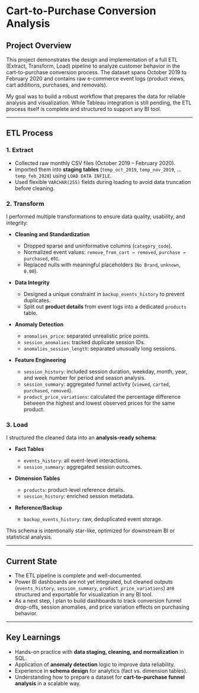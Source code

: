 # Cart-to-Purchase Conversion Analysis

## Project Overview

This project demonstrates the design and implementation of a full ETL (Extract, Transform, Load) pipeline to analyze customer behavior in the cart-to-purchase conversion process. The dataset spans October 2019 to February 2020 and contains raw e-commerce event logs (product views, cart additions, purchases, and removals).

My goal was to build a robust workflow that prepares the data for reliable analysis and visualization. While Tableau integration is still pending, the ETL process itself is complete and structured to support any BI tool.

---

## ETL Process

### 1. Extract

* Collected raw monthly CSV files (October 2019 – February 2020).
* Imported them into **staging tables** (`temp_oct_2019`, `temp_nov_2019`, … `temp_feb_2020`) using `LOAD DATA INFILE`.
* Used flexible `VARCHAR(255)` fields during loading to avoid data truncation before cleaning.

### 2. Transform

I performed multiple transformations to ensure data quality, usability, and integrity:

* **Cleaning and Standardization**

  * Dropped sparse and uninformative columns (`category_code`).
  * Normalized event values: `remove_from_cart → removed`, `purchase → purchased`, etc.
  * Replaced nulls with meaningful placeholders (`No Brand`, `unknown`, `0.00`).

* **Data Integrity**

  * Designed a unique constraint in `backup_events_history` to prevent duplicates.
  * Split out **product details** from event logs into a dedicated `products` table.

* **Anomaly Detection**

  * `anomalies_price`: separated unrealistic price points.
  * `session_anomalies`: tracked duplicate session IDs.
  * `anomalies_session_length`: separated unusually long sessions.

* **Feature Engineering**

  * `session_history`: included session duration, weekday, month, year, and week number for period and season analysis.
  * `session_summary`: aggregated funnel activity (`viewed`, `carted`, `purchased`, `removed`).
  * `product_price_variations`: calculated the percentage difference between the highest and lowest observed prices for the same product.

### 3. Load

I structured the cleaned data into an **analysis-ready schema**:

* **Fact Tables**

  * `events_history`: all event-level interactions.
  * `session_summary`: aggregated session outcomes.

* **Dimension Tables**

  * `products`: product-level reference details.
  * `session_history`: enriched session metadata.

* **Reference/Backup**

  * `backup_events_history`: raw, deduplicated event storage.

This schema is intentionally star-like, optimized for downstream BI or statistical analysis.

---

## Current State

* The ETL pipeline is complete and well-documented.
* Power BI dashboards are not yet integrated, but cleaned outputs (`events_history`, `session_summary`, `product_price_variations`) are structured and exportable for visualization in any BI tool.
* As a next step, I plan to build dashboards to track conversion funnel drop-offs, session anomalies, and price variation effects on purchasing behavior.

---

## Key Learnings

* Hands-on practice with **data staging, cleaning, and normalization** in SQL.
* Application of **anomaly detection** logic to improve data reliability.
* Experience in **schema design** for analytics (fact vs. dimension tables).
* Understanding how to prepare a dataset for **cart-to-purchase funnel analysis** in a scalable way.
